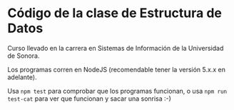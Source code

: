 # Código de la clase de Estructura de Datos

Curso llevado en la carrera en Sistemas de Información de la Universidad de Sonora.

Los programas corren en NodeJS (recomendable tener la versión 5.x.x en adelante).

Usa ```npm test``` para comprobar que los programas funcionan, o usa ```npm run test-cat``` para ver que funcionan y sacar una sonrisa :-) 
